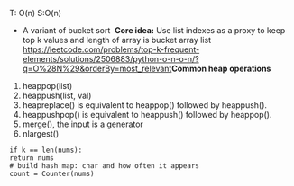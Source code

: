 T: O(n) S:O(n)
​
- A variant of bucket sort
​
**Core idea:** Use list indexes as a proxy to keep top k values and length of array is bucket array list
​
https://leetcode.com/problems/top-k-frequent-elements/solutions/2506883/python-o-n-o-n/?q=O%28N%29&orderBy=most_relevant
​
**Common heap operations**
​
1. heappop(list)
2. heappush(list, val)
3. heapreplace() is equivalent to heappop() followed by heappush().
4. heappushpop() is equivalent to heappush() followed by heappop().
5. merge(), the input is a generator
6. nlargest()
​
```
if k == len(nums):
return nums
# build hash map: char and how often it appears
count = Counter(nums)